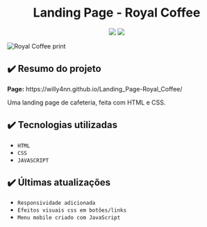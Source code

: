 <h1 align="center"> Landing Page - Royal Coffee </h1>

<p align="center">
  <img src="https://img.shields.io/badge/STATUS-EM%20DESENVOLVIMENTO-brightgreen""/>
  <img src="https://img.shields.io/badge/RELEASE-1.1.0-blue">
</p>

![Royal Coffee print](https://user-images.githubusercontent.com/101363317/199817379-b83ec075-6515-408b-bf7e-2d1c0c5534f5.png)

<h2> ✔️ Resumo do projeto </h2>
<p><b>Page:</b> https://willy4nn.github.io/Landing_Page-Royal_Coffee/ </p>
<p> Uma landing page de cafeteria, feita com HTML e CSS. </p>

<h2> ✔️ Tecnologias utilizadas </h2>

- ``HTML``
- ``CSS``
- ``JAVASCRIPT``

<h2> ✔️ Últimas atualizações </h2>

- ``Responsividade adicionada``
- ``Efeitos visuais css em botões/links``
- ``Menu mobile criado com JavaScript``
